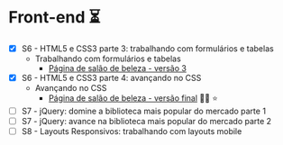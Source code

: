 # Front-end ⏳

- [x] S6 - HTML5 e CSS3 parte 3: trabalhando com formulários e tabelas
    - Trabalhando com formulários e tabelas
        - [Página de salão de beleza - versão 3](https://elizabethvelozo.github.io/formacao-fullstack-oracle-one/front-end/1-html5-e-css3-parte-iii/ex01-pagina-salao-de-beleza/index.html)
- [x] S6 - HTML5 e CSS3 parte 4: avançando no CSS
    - Avançando no CSS
        - [Página de salão de beleza - versão final](https://elizabethvelozo.github.io/formacao-fullstack-oracle-one/front-end/2-html5-e-css3-parte-iv/ex01-pagina-salao-de-beleza/index.html) :haircut_woman: :star:
- [ ] S7 - jQuery: domine a biblioteca mais popular do mercado parte 1
- [ ] S7 - jQuery: avance na biblioteca mais popular do mercado parte 2
- [ ] S8 - Layouts Responsivos: trabalhando com layouts mobile
